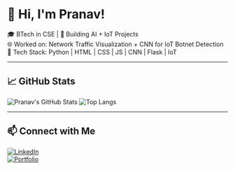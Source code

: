 # 👋 Hi, I'm Pranav!
🎓 BTech in CSE | 🚀 Building AI + IoT Projects  
🌐 Worked on: Network Traffic Visualization + CNN for IoT Botnet Detection  
🔧 Tech Stack: Python | HTML | CSS | JS | CNN | Flask | IoT

---

## 📈 GitHub Stats
![Pranav's GitHub Stats](https://github-readme-stats.vercel.app/api?username=pranavk135&show_icons=true&theme=tokyonight)
![Top Langs](https://github-readme-stats.vercel.app/api/top-langs/?username=pranavk135&layout=compact&theme=tokyonight)

---

## 📫 Connect with Me
[![LinkedIn](https://img.shields.io/badge/LinkedIn-blue?style=for-the-badge&logo=linkedin)](https://www.linkedin.com/in/pranav-k-695b3a283/)  
[![Portfolio](https://img.shields.io/badge/Portfolio-%F0%9F%92%BB-green?style=for-the-badge)](https://your-portfolio.com)

